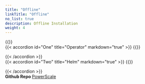 ```yaml
---
title: "Offline"
linkTitle: "Offline"
no_list: true
description: Offline Installation
weight: 4
---
```


{{<include  file="content/v1/getting-started/installation/offline/dependencies.md" >}}
<br>
{{< accordion id="One" title="Operator" markdown="true" >}} 
{{<include  file="content/v1/getting-started/installation/offline/operator.md" suffix="1">}}

{{< /accordion >}}
<br> 
{{< accordion id="Two" title="Helm" markdown="true" >}} 
{{<include  file="content/v1/getting-started/installation/offline/helm.md" suffix="2">}}

{{< /accordion >}}
<br>
<strong>Github Repo </strong>[PowerScale](https://github.com/dell/csi-powerscale)
